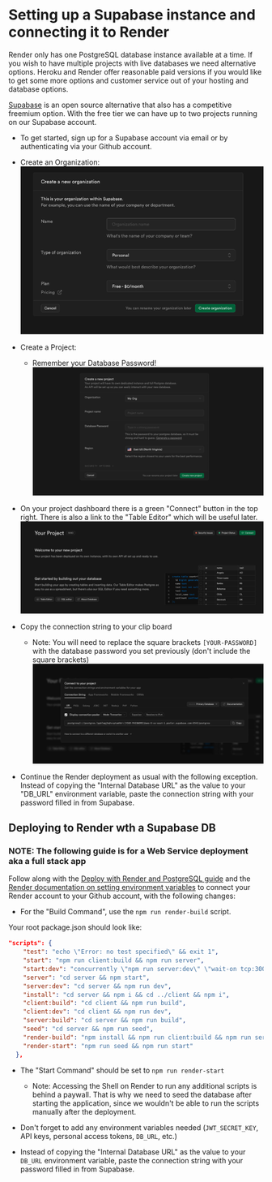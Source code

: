# Setting up a Supabase instance and connecting it to Render

Render only has one PostgreSQL database instance available at a time. If you wish to have multiple projects with live databases we need alternative options. Heroku and Render offer reasonable paid versions if you would like to get some more options and customer service out of your hosting and database options.

[Supabase](https://supabase.com/) is an open source alternative that also has a competitive freemium option. With the free tier we can have up to two projects running on our Supabase account.

* To get started, sign up for a Supabase account via email or by authenticating via your Github account.

* Create an Organization:
![Creating an organization](./Images/01-supabase-org.png)

* Create a Project:
  * Remember your Database Password!
![Creating a project](./Images/02-supabase-project.png)

* On your project dashboard there is a green "Connect" button in the top right. There is also a link to the "Table Editor" which will be useful later.
![Project dashboard](./Images/03-project-dashboard.png)

* Copy the connection string to your clip board
  * Note: You will need to replace the square brackets `[YOUR-PASSWORD]` with the database password you set previously (don't include the square brackets)
![Connection String](./Images/04-connection-string.png)

* Continue the Render deployment as usual with the following exception. Instead of copying the "Internal Database URL" as the value to your "DB_URL" environment variable, paste the connection string with your password filled in from Supabase.

## Deploying to Render wth a Supabase DB

### NOTE: The following guide is for a Web Service deployment aka a full stack app

Follow along with the [Deploy with Render and PostgreSQL guide](https://coding-boot-camp.github.io/full-stack/render/deploy-with-render-and-postgresql) and the [Render documentation on setting environment variables](https://docs.render.com/configure-environment-variables) to connect your Render account to your Github account, with the following changes:

* For the "Build Command", use the `npm run render-build` script.

Your root package.json should look like:

```json
"scripts": {
    "test": "echo \"Error: no test specified\" && exit 1",
    "start": "npm run client:build && npm run server",
    "start:dev": "concurrently \"npm run server:dev\" \"wait-on tcp:3001 && npm run client:dev\"",
    "server": "cd server && npm start",
    "server:dev": "cd server && npm run dev",
    "install": "cd server && npm i && cd ../client && npm i",
    "client:build": "cd client && npm run build",
    "client:dev": "cd client && npm run dev",
    "server:build": "cd server && npm run build",
    "seed": "cd server && npm run seed",
    "render-build": "npm install && npm run client:build && npm run server:build",
    "render-start": "npm run seed && npm run start"
  },
```

* The "Start Command" should be set to `npm run render-start`

  * Note: Accessing the Shell on Render to run any additional scripts is behind a paywall. That is why we need to seed the database after starting the application, since we wouldn't be able to run the scripts manually after the deployment.

* Don't forget to add any environment variables needed (`JWT_SECRET_KEY`, API keys, personal access tokens, `DB_URL`, etc.)

* Instead of copying the "Internal Database URL" as the value to your `DB_URL` environment variable, paste the connection string with your password filled in from Supabase.
